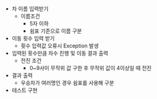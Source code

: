 - 차 이름 입력받기 
  - 이름조건 
    - 5자 이하
    - 쉼표 기준으로 이름 구분
- 이동 횟수 입력 받기
  - 횟수 입력값 오류시 Exception 발생
- 입력된 횟수만큼 차수 진행 및 이동 결과 출력
  - 전진 조건
    - 0~9사이 무작위 값 구한 후 무작위 값이 4이상일 때 전진
- 결과 출력
  - 우승자가 여러명인 경우 쉼표를 사용해 구분
- 테스트 구현
